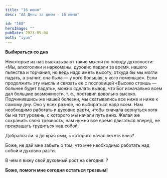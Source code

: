 ```yaml
---
title: "16 июня"
desc: "АА День за днем - 16 июня"

id: "168"
heroImage: ""
pubDate: 2023-05-04
moth: "iyun"
---
```


**Выбираться со дна**

Некоторые из нас высказывают такие мысли по поводу духовности: «Мы, алкоголики
и наркоманы, духовно падали за время. нашего пьянства и торчания, но ведь надо
иметь высоту, откуда бы мы могли падать, а значит, она была — у кого большая,
у кого поменьше». Если продолжить эту мысль и связать ее с пословицей «Высоко
стоишь — больнее будет падать», можно сделать вывод, что Бог изначально всем
дал большие возможности, т. е., поставил довольно высоко. Подчинившись же
нашей болезни, мы скатывались все ниже и ниже к самому дну. Оно у всех разное,
но выбираться надо всем. Нам необходимо работать и духовно расти, чтобы
сначала вернуться хотя бы на тот уровень, с которого мы начали путь вниз.
Желая же сохранить свою трезвость, нам нужно все время двигаться вперед, не
прекращать трудиться над собой.

Добрался ли. я до края ямы, с которого начал лететь вниз?

Боже, не дай мне забыть о том, что мне необходимо работать над собой и духовно
расти.

В чем я вижу свой духовный рост на сегодня: ?

**Боже, помоги мне сегодня остаться трезвым!**
